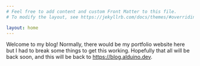 ```yaml
---
# Feel free to add content and custom Front Matter to this file.
# To modify the layout, see https://jekyllrb.com/docs/themes/#overriding-theme-defaults

layout: home
---
```


Welcome to my blog! Normally, there would be my portfolio website here but I had to break some things to get this working. Hopefully that all will be back soon, and this will be back to https://blog.alduino.dev.

